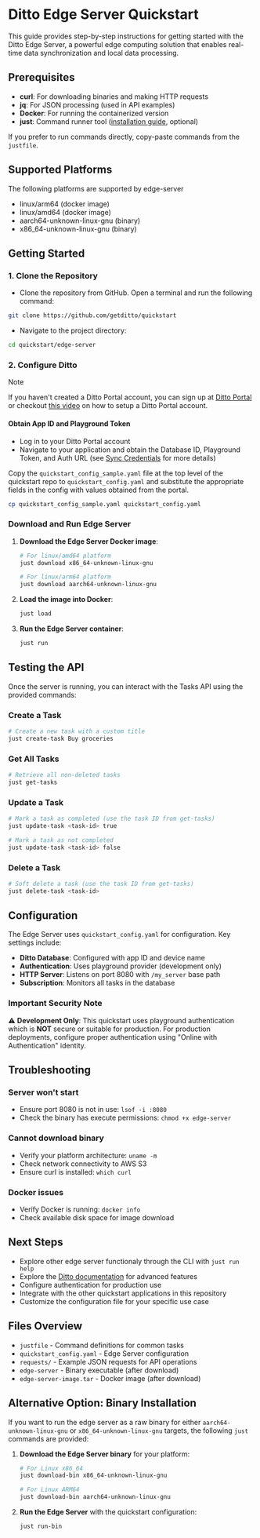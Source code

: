 # Ditto Edge Server Quickstart

This guide provides step-by-step instructions for getting started with the Ditto Edge Server, a powerful edge computing solution that enables real-time data synchronization and local data processing.

## Prerequisites

- **curl**: For downloading binaries and making HTTP requests
- **jq**: For JSON processing (used in API examples)
- **Docker**: For running the containerized version
- **just**: Command runner tool ([installation guide](https://github.com/casey/just#installation), optional)

If you prefer to run commands directly, copy-paste commands from the `justfile`.

## Supported Platforms

The following platforms are supported by edge-server

- linux/arm64 (docker image)
- linux/amd64 (docker image)
- aarch64-unknown-linux-gnu (binary)
- x86_64-unknown-linux-gnu (binary)

## Getting Started

### 1. Clone the Repository

- Clone the repository from GitHub. Open a terminal and run the following command:

```bash
git clone https://github.com/getditto/quickstart
```

- Navigate to the project directory:

```bash
cd quickstart/edge-server
```

### 2. Configure Ditto
> [!NOTE] 
>If you haven't created a Ditto Portal account, you can sign up at [Ditto Portal](https://portal.ditto.live) or checkout [this video](https://www.youtube.com/watch?v=1aLiDkgl0Dc) on how to setup a Ditto Portal account.
>

#### Obtain App ID and Playground Token

- Log in to your Ditto Portal account
- Navigate to your application and obtain the Database ID, Playground Token, and Auth URL (see [Sync Credentials](https://docs.ditto.live/cloud/portal/getting-sdk-connection-details)
 for more details)

Copy the `quickstart_config_sample.yaml` file at the top level of the quickstart repo to `quickstart_config.yaml` and substitute the appropriate fields in the config with values obtained from the portal.
```bash
cp quickstart_config_sample.yaml quickstart_config.yaml
```

### Download and Run Edge Server

1. **Download the Edge Server Docker image**:

   ```bash
   # For linux/amd64 platform
   just download x86_64-unknown-linux-gnu
   
   # For linux/arm64 platform
   just download aarch64-unknown-linux-gnu
   ```

2. **Load the image into Docker**:

   ```bash
   just load
   ```

3. **Run the Edge Server container**:

   ```bash
   just run
   ```

## Testing the API

Once the server is running, you can interact with the Tasks API using the provided commands:

### Create a Task

```bash
# Create a new task with a custom title
just create-task Buy groceries
```

### Get All Tasks

```bash
# Retrieve all non-deleted tasks
just get-tasks
```

### Update a Task

```bash
# Mark a task as completed (use the task ID from get-tasks)
just update-task <task-id> true

# Mark a task as not completed
just update-task <task-id> false
```

### Delete a Task

```bash
# Soft delete a task (use the task ID from get-tasks)
just delete-task <task-id>
```

## Configuration

The Edge Server uses `quickstart_config.yaml` for configuration. Key settings include:

- **Ditto Database**: Configured with app ID and device name
- **Authentication**: Uses playground provider (development only)
- **HTTP Server**: Listens on port 8080 with `/my_server` base path
- **Subscription**: Monitors all tasks in the database

### Important Security Note

⚠️ **Development Only**: This quickstart uses playground authentication which is **NOT** secure or suitable for production. For production deployments, configure proper authentication using "Online with Authentication" identity.

## Troubleshooting

### Server won't start
- Ensure port 8080 is not in use: `lsof -i :8080`
- Check the binary has execute permissions: `chmod +x edge-server`

### Cannot download binary
- Verify your platform architecture: `uname -m`
- Check network connectivity to AWS S3
- Ensure curl is installed: `which curl`

### Docker issues
- Verify Docker is running: `docker info`
- Check available disk space for image download

## Next Steps

- Explore other edge server functionaly through the CLI with `just run help`
- Explore the [Ditto documentation](https://docs.ditto.live) for advanced features
- Configure authentication for production use
- Integrate with the other quickstart applications in this repository
- Customize the configuration file for your specific use case

## Files Overview

- `justfile` - Command definitions for common tasks
- `quickstart_config.yaml` - Edge Server configuration
- `requests/` - Example JSON requests for API operations
- `edge-server` - Binary executable (after download)
- `edge-server-image.tar` - Docker image (after download)


## Alternative Option: Binary Installation

If you want to run the edge server as a raw binary for either `aarch64-unknown-linux-gnu` or `x86_64-unknown-linux-gnu` targets, the following `just` commands are provided:

1. **Download the Edge Server binary** for your platform:

   ```bash
   # For Linux x86_64
   just download-bin x86_64-unknown-linux-gnu
   
   # For Linux ARM64
   just download-bin aarch64-unknown-linux-gnu
   ```

2. **Run the Edge Server** with the quickstart configuration:

   ```bash
   just run-bin
